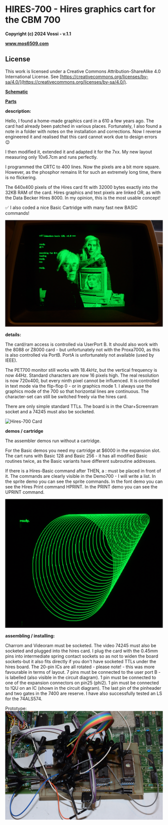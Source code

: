 # HIRES-700 - Hires graphics cart for the CBM 700  

**Copyright (c) 2024 Vossi - v.1.1**

**www.mos6509.com**

## License
This work is licensed under a Creative Commons Attribution-ShareAlike 4.0
International License. See [https://creativecommons.org/licenses/by-sa/4.0/](https://creativecommons.org/licenses/by-sa/4.0/).

**[Schematic](https://github.com/vossi1/hires-700/blob/master/hires-700.png)**

**[Parts](https://github.com/vossi1/hires-700/blob/master/parts.txt)**

**description:**

Hello, I found a home-made graphics card in a 610 a few years ago. The card had already been patched in various places. Fortunately, I also found a note in a folder with notes on the installation and corrections.
Now I reverse engineered it and realised that this card cannot work due to design errors :wink:

I then modified it, extended it and adapted it for the 7xx.
My new layout measuring only 10x6.7cm and runs perfectly.

I programmed the CRTC to 400 lines. Now the pixels are a bit more square.
However, as the phosphor remains lit for such an extremely long time, there is no flickering.

The 640x400 pixels of the Hires card fit with 32000 bytes exactly into the 32KB RAM of the card.
Hires graphics and text pixels are linked OR, as with the Data Becker Hires 8000. In my opinion, this is the most usable concept!

:white_check_mark: I also coded a nice Basic Cartridge with many fast new BASIC commands!

![Andy](https://github.com/vossi1/hires-700/blob/master/photos/andy.jpg)

**details:**

The card/ram access is controlled via UserPort B.
It should also work with the 8088 or Z8000 card - but unfortunately not with the Proxa7000,
as this is also controlled via PortB. PortA is unfortunately not available (used by IEEE).

The PET700 monitor still works with 18.4kHz, but the vertical frequency is now 44Hz.
Standard characters are now 16 pixels high.
The real resolution is now 720x400, but every ninth pixel cannot be influenced. It is controlled
in text mode via the flip-flop 0 - or in graphics mode 1.
I always use the graphics mode of the 700 so that horizontal lines are continuous.
The character-set can still be switched freely via the hires card.

There are only simple standard TTLs. The board is in the Char+Screenram socket and a 74245 must
also be socketed.

![Hires-700 Card](https://github.com/vossi1/hires-700/blob/master/photos/hires700.jpg)

**demos / cartridge**

The assembler demos run without a cartridge.

For the Basic demos you need my cartridge at $6000 in the expansion slot. 
The cart runs with Basic 128 and Basic 256 - it has all modified Basic routines twice,
as the Basic variants have different subroutine addresses.

If there is a Hires-Basic command after THEN, a : must be placed in front of it.
The commands are clearly visible in the Demo700 - I will write a list.
In the sprite demo you can see the sprite commands. In the font demo you can see the Hires Print
command HPRINT. In the PRINT demo you can see the UPRINT command.

![Circles](https://github.com/vossi1/hires-700/blob/master/photos/circles.jpg)

**assembling / installing:**

Charrom and Videoram must be socketed.
The video 74245 must also be socketed and plugged into the hires card.
I plug the card with the 0.45mm pins into intermediate spring contact sockets so as not to widen
the board sockets-but it also fits directly if you don't have socketed TTLs under the hires board.
The 20-pin ICs are all rotated - please note! - this was more favourable in terms of layout.
7 pins must be connected to the user port B - is labelled (also visible in the circuit diagram).
1 pin must be connected to one of the expansion connectors on pin25 (phi2).
1 pin must be connected to !QU on an IC (shown in the circuit diagram).
The last pin of the pinheader and two gates in the 7400 are reserve.
I have also successfully tested an LS for the 74ALS574.

Prototype:
![Prototype](https://github.com/vossi1/hires-700/blob/master/photos/prototype.jpg)
